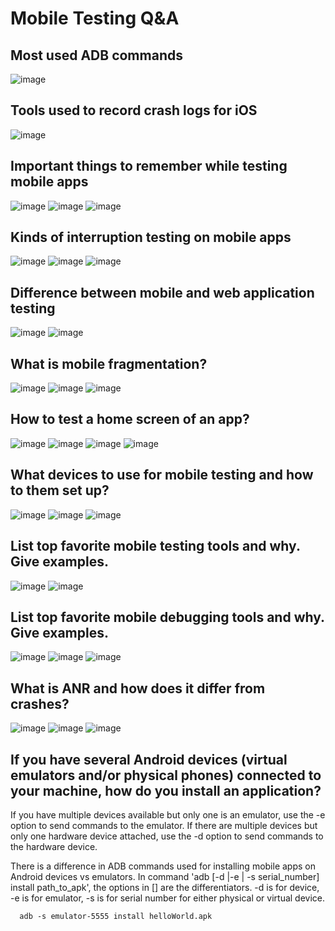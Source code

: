 # Mobile Testing Q&A

## Most used ADB commands

![image](https://user-images.githubusercontent.com/70295997/209899708-28be996f-94aa-4cbb-be22-6173b2015b45.png)

## Tools used to record crash logs for iOS

![image](https://user-images.githubusercontent.com/70295997/209899629-eadd2d56-35b6-4bd0-b276-5c601413f972.png)

## Important things to remember while testing mobile apps

![image](https://user-images.githubusercontent.com/70295997/209899814-be8745b2-b35d-4565-8c60-af68c74cae20.png)
![image](https://user-images.githubusercontent.com/70295997/209899887-c6d1f54b-e921-4461-9632-e1811399d14a.png)
![image](https://user-images.githubusercontent.com/70295997/209900037-ab2e8de4-dfb9-4a65-8a47-698d002ff5f7.png)

## Kinds of interruption testing on mobile apps

![image](https://user-images.githubusercontent.com/70295997/209900182-3b840014-b118-444c-9a66-bfcca7e783aa.png)
![image](https://user-images.githubusercontent.com/70295997/209900307-7b9547fc-cf4b-465e-b00f-d5fea5b07a36.png)
![image](https://user-images.githubusercontent.com/70295997/209900368-999155dc-d4e7-4f7a-a892-16b22be6ad61.png)

## Difference between mobile and web application testing

![image](https://user-images.githubusercontent.com/70295997/209900435-f527c334-70cc-4cbc-947a-71234de13f5d.png)
![image](https://user-images.githubusercontent.com/70295997/209900511-55e92402-7855-4363-acd8-f4dac3237b89.png)

## What is mobile fragmentation?

![image](https://user-images.githubusercontent.com/70295997/209900576-d766aeb5-17fc-4b13-ae0d-49c692b6843e.png)
![image](https://user-images.githubusercontent.com/70295997/209900598-c711ee31-f0cf-4980-93c5-ea8ae3d06a9f.png)
![image](https://user-images.githubusercontent.com/70295997/209900627-f30ae56e-30a6-43b0-8b65-80871471ae8c.png)

## How to test a home screen of an app?

![image](https://user-images.githubusercontent.com/70295997/209900744-d06d2390-a5be-4310-971c-97c28e822296.png)
![image](https://user-images.githubusercontent.com/70295997/209900786-fce3924f-f612-42db-9a01-fb3994c1551d.png)
![image](https://user-images.githubusercontent.com/70295997/209900821-c7c6386a-d905-4e0b-94b2-5935a53b4d88.png)
![image](https://user-images.githubusercontent.com/70295997/209900905-8c614798-a702-4805-a8bd-7992dc241141.png)

## What devices to use for mobile testing and how to them set up?

![image](https://user-images.githubusercontent.com/70295997/209901049-b3eedb2f-804e-42a5-9139-5ca3728cb9b9.png)
![image](https://user-images.githubusercontent.com/70295997/209901211-84dc2943-27fa-49c3-a6c5-487e28a20ff9.png)
![image](https://user-images.githubusercontent.com/70295997/209901316-d1a194f4-ce69-4150-a7e9-b35097f6856b.png)

## List top favorite mobile testing tools and why. Give examples.

![image](https://user-images.githubusercontent.com/70295997/209901478-9a9b38c9-8cf6-42d3-b2f6-721573be8811.png)
![image](https://user-images.githubusercontent.com/70295997/209902220-895c426f-e1d3-4771-8b23-39fa8338cc95.png)

## List top favorite mobile debugging tools and why. Give examples.

![image](https://user-images.githubusercontent.com/70295997/209902340-6e537bbc-2108-44e1-b155-9c2a6787244b.png)
![image](https://user-images.githubusercontent.com/70295997/209902424-1677a2f0-e00f-43d9-bd50-7341a9f3d4b0.png)
![image](https://user-images.githubusercontent.com/70295997/209902492-6eb28150-d218-434a-bd1f-763ac032eb03.png)

## What is ANR and how does it differ from crashes?
![image](https://user-images.githubusercontent.com/70295997/209902597-9885a188-2924-4e1c-89e2-1c9c93605465.png)
![image](https://user-images.githubusercontent.com/70295997/209902645-336df4ff-ac3c-4f7e-8903-956a46874ade.png)
![image](https://user-images.githubusercontent.com/70295997/209902728-9781d0cf-7d52-4e97-8699-a7520ad7d229.png)

## If you have several Android devices (virtual emulators and/or physical phones) connected to your machine, how do you install an application?

If you have multiple devices available but only one is an emulator, use the -e option to send commands to the emulator. If there are multiple devices but only one hardware device attached, use the -d option to send commands to the hardware device.

There is a difference in ADB commands used for installing mobile apps on Android devices vs emulators. In command 'adb [-d |-e | -s serial_number] install path_to_apk', the options in [] are the differentiators. -d is for device, -e is for emulator, -s is for serial number for either physical or virtual device.

      adb -s emulator-5555 install helloWorld.apk












